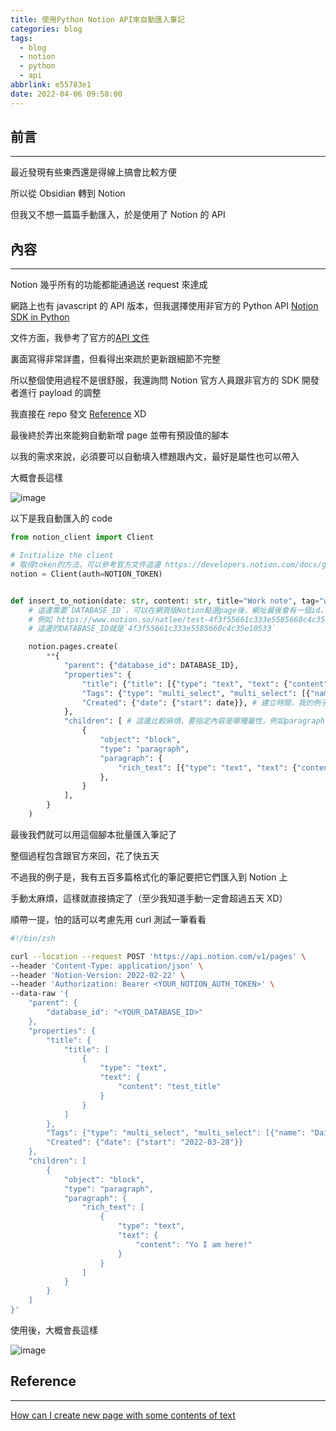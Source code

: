 ```yaml
---
title: 使用Python Notion API來自動匯入筆記
categories: blog
tags:
  - blog
  - notion
  - python
  - api
abbrlink: e55783e1
date: 2022-04-06 09:58:00
---
```


## 前言

---

最近發現有些東西還是得線上搞會比較方便

所以從 Obsidian 轉到 Notion

但我又不想一篇篇手動匯入，於是使用了 Notion 的 API

<!--more-->

## 內容

---

Notion 幾乎所有的功能都能通過送 request 來達成

網路上也有 javascript 的 API 版本，但我選擇使用非官方的 Python API [Notion SDK in Python](https://github.com/ramnes/notion-sdk-py)

文件方面，我參考了官方的[API 文件](https://developers.notion.com/reference/intro)

裏面寫得非常詳盡，但看得出來疏於更新跟細節不完整

所以整個使用過程不是很舒服，我還詢問 Notion 官方人員跟非官方的 SDK 開發者進行 payload 的調整

我直接在 repo 發文 [Reference](#Reference) XD

最後終於弄出來能夠自動新增 page 並帶有預設值的腳本

以我的需求來說，必須要可以自動填入標題跟內文，最好是屬性也可以帶入

大概會長這樣

![image](https://user-images.githubusercontent.com/10178964/160292037-a2d80819-1889-4e29-b98b-0180365e84c1.png)

以下是我自動匯入的 code

```python
from notion_client import Client

# Initialize the client
# 取得token的方法，可以參考官方文件這邊 https://developers.notion.com/docs/getting-started
notion = Client(auth=NOTION_TOKEN)


def insert_to_notion(date: str, content: str, title="Work note", tag="work"):
    # 這邊需要`DATABASE_ID`，可以在網頁版Notion點選page後，網址最後會有一個id，可以在這邊抓取
    # 例如 https://www.notion.so/natlee/test-4f3f55661c333e5585660c4c35e10533
    # 這邊的DATABASE_ID就是`4f3f55661c333e5585660c4c35e10533`

    notion.pages.create(
        **{
            "parent": {"database_id": DATABASE_ID},
            "properties": {
                "title": {"title": [{"type": "text", "text": {"content": title}}]}, # 標題的屬性跟標題是什麼
                "Tags": {"type": "multi_select", "multi_select": [{"name": tag}]}, # 標籤的屬性跟標籤是什麼
                "Created": {"date": {"start": date}}, # 建立時間，我的例子是使用像這樣的資料 `2022-04-21`
            },
            "children": [ # 這邊比較麻煩，要指定內容是哪種屬性，例如paragraph
                {
                    "object": "block",
                    "type": "paragraph",
                    "paragraph": {
                        "rich_text": [{"type": "text", "text": {"content": content}}] # 內文的屬性跟內容
                    },
                }
            ],
        }
    )

```

最後我們就可以用這個腳本批量匯入筆記了

整個過程包含跟官方來回，花了快五天

不過我的例子是，我有五百多篇格式化的筆記要把它們匯入到 Notion 上

手動太麻煩，這樣就直接搞定了（至少我知道手動一定會超過五天 XD）

順帶一提，怕的話可以考慮先用 curl 測試一筆看看

```zsh
#!/bin/zsh

curl --location --request POST 'https://api.notion.com/v1/pages' \
--header 'Content-Type: application/json' \
--header 'Notion-Version: 2022-02-22' \
--header 'Authorization: Bearer <YOUR_NOTION_AUTH_TOKEN>' \
--data-raw '{
    "parent": {
        "database_id": "<YOUR_DATABASE_ID>"
    },
    "properties": {
        "title": {
            "title": [
                {
                    "type": "text",
                    "text": {
                        "content": "test_title"
                    }
                }
            ]
        },
        "Tags": {"type": "multi_select", "multi_select": [{"name": "Daily"}]},
        "Created": {"date": {"start": "2022-03-28"}}
    },
    "children": [
        {
            "object": "block",
            "type": "paragraph",
            "paragraph": {
                "rich_text": [
                    {
                        "type": "text",
                        "text": {
                            "content": "Yo I am here!"
                        }
                    }
                ]
            }
        }
    ]
}'
```

使用後，大概會長這樣

![image](https://user-images.githubusercontent.com/10178964/160533403-96b10da6-99f2-4650-9426-0cf387e6bbc6.png)

## Reference

---

[How can I create new page with some contents of text](https://github.com/ramnes/notion-sdk-py/discussions/121)
